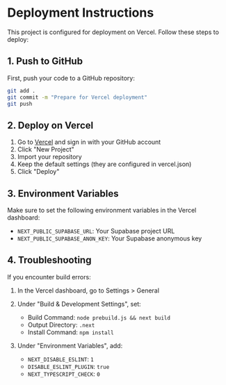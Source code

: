 
# Deployment Instructions

This project is configured for deployment on Vercel. Follow these steps to deploy:

## 1. Push to GitHub

First, push your code to a GitHub repository:

```bash
git add .
git commit -m "Prepare for Vercel deployment"
git push
```

## 2. Deploy on Vercel

1. Go to [Vercel](https://vercel.com) and sign in with your GitHub account
2. Click "New Project"
3. Import your repository
4. Keep the default settings (they are configured in vercel.json)
5. Click "Deploy"

## 3. Environment Variables

Make sure to set the following environment variables in the Vercel dashboard:

- `NEXT_PUBLIC_SUPABASE_URL`: Your Supabase project URL
- `NEXT_PUBLIC_SUPABASE_ANON_KEY`: Your Supabase anonymous key

## 4. Troubleshooting

If you encounter build errors:

1. In the Vercel dashboard, go to Settings > General
2. Under "Build & Development Settings", set:
   - Build Command: `node prebuild.js && next build`
   - Output Directory: `.next`
   - Install Command: `npm install`

2. Under "Environment Variables", add:
   - `NEXT_DISABLE_ESLINT`: `1`
   - `DISABLE_ESLINT_PLUGIN`: `true`
   - `NEXT_TYPESCRIPT_CHECK`: `0`
